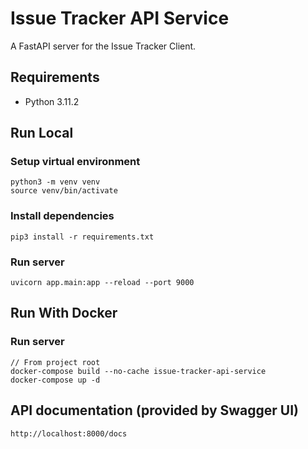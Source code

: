 # Issue Tracker API Service

A FastAPI server for the Issue Tracker Client.

## Requirements

- Python 3.11.2

## Run Local

### Setup virtual environment

```
python3 -m venv venv
source venv/bin/activate
```

### Install dependencies

```
pip3 install -r requirements.txt
```

### Run server

```
uvicorn app.main:app --reload --port 9000
```

## Run With Docker

### Run server

```
// From project root
docker-compose build --no-cache issue-tracker-api-service
docker-compose up -d
```

## API documentation (provided by Swagger UI)

```
http://localhost:8000/docs
```